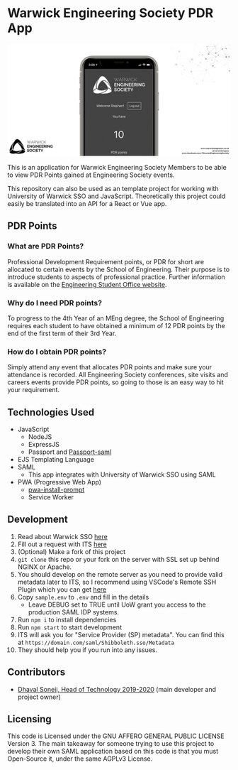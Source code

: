 # Warwick Engineering Society PDR App

![](/public/img/open-graph.png)

This is an application for Warwick Engineering Society Members to be able to view PDR Points gained at Engineering Society events.

This repository can also be used as an template project for working with University of Warwick SSO and JavaScript. Theoretically this project could easily be translated into an API for a React or Vue app.

<!-- ## Screenshots

<!-- prettier-ignore 
| | | |
|:--:|:--:|:--:|
|<img width="2000" src="screenshots/1.png">|<img width="2000" src="screenshots/2.png">|<img width="2000" src="screenshots/3.png">|
-->

## PDR Points

### What are PDR Points?

Professional Development Requirement points, or PDR for short are allocated to certain events by the School of Engineering. Their purpose is to introduce students to aspects of professional practice. Further information is available on the [Engineering Student Office website](https://warwick.ac.uk/fac/sci/eng/eso/undergraduate_students/c-admin/pdr). 

### Why do I need PDR points?

To progress to the 4th Year of an MEng degree, the School of Engineering requires each student to have obtained a minimum of 12 PDR points by the end of the first term of their 3rd Year.

### How do I obtain PDR points?

Simply attend any event that allocates PDR points and make sure your attendance is recorded. All Engineering Society conferences, site visits and careers events provide PDR points, so going to those is an easy way to hit your requirement. 

## Technologies Used

-   JavaScript
    -   NodeJS
    -   ExpressJS
    -   Passport and [Passport-saml](https://github.com/node-saml/passport-saml)
-   EJS Templating Language
-   SAML
    -   This app integrates with University of Warwick SSO using SAML
-   PWA (Progressive Web App)
    -   [pwa-install-prompt](https://github.com/JacobDB/pwa-install-prompt)
    -   Service Worker

## Development

1. Read about Warwick SSO [here](https://warwick.ac.uk/services/its/servicessupport/web/sign-on/development/)
1. Fill out a request with ITS [here](https://warwick.ac.uk/services/its/servicessupport/web/sign-on/development/newservice/)
1. (Optional) Make a fork of this project
1. `git clone` this repo or your fork on the server with SSL set up behind NGINX or Apache.
1. You should develop on the remote server as you need to provide valid metadata later to ITS, so I recommend using VSCode's Remote SSH Plugin which you can get [here](https://marketplace.visualstudio.com/items?itemName=ms-vscode-remote.remote-ssh)
1. Copy `sample.env` to `.env` and fill in the details
    - Leave DEBUG set to TRUE until UoW grant you access to the production SAML IDP systems.
1. Run `npm i` to install dependencies
1. Run `npm start` to start development
1. ITS will ask you for "Service Provider (SP) metadata". You can find this at `https://domain.com/saml/Shibboleth.sso/Metadata`
1. They should help you if you run into any issues.

## Contributors
<!-- If you wanted to be added here please submit a Pull Request -->

- [Dhaval Soneji, Head of Technology 2019-2020](https://github.com/soneji) (main developer and project owner)

## Licensing

This code is Licensed under the GNU AFFERO GENERAL PUBLIC LICENSE Version 3. The main takeaway for someone trying to use this project to develop their own SAML application based on this code is that you must Open-Source it, under the same AGPLv3 License. 
